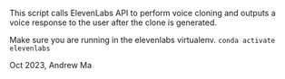 This script calls ElevenLabs API to perform voice cloning and outputs a voice response to the user after the clone is generated.

Make sure you are running in the elevenlabs virtualenv.
`conda activate elevenlabs`

Oct 2023, Andrew Ma
